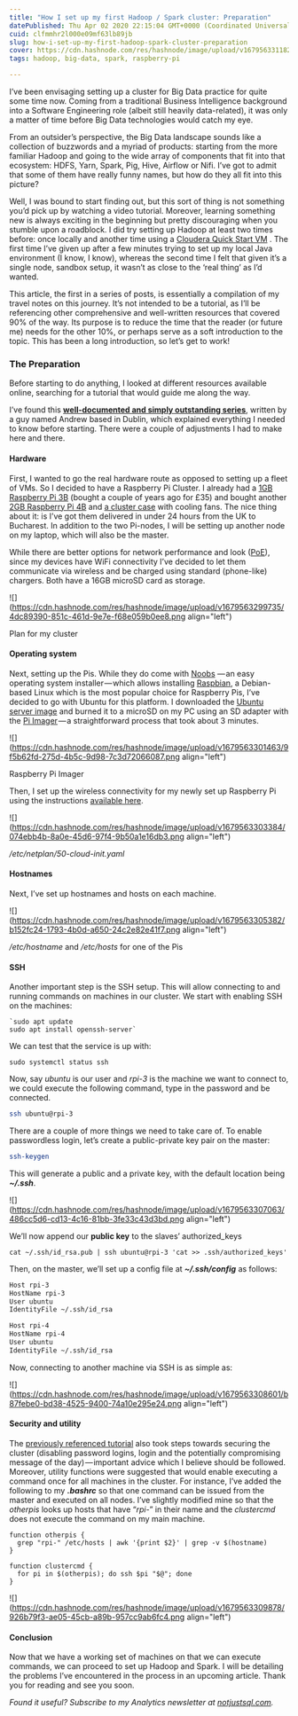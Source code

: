 ```yaml
---
title: "How I set up my first Hadoop / Spark cluster: Preparation"
datePublished: Thu Apr 02 2020 22:15:04 GMT+0000 (Coordinated Universal Time)
cuid: clfmmhr2l000e09mf63lb89jb
slug: how-i-set-up-my-first-hadoop-spark-cluster-preparation
cover: https://cdn.hashnode.com/res/hashnode/image/upload/v1679563311820/2a7f8c03-11f9-42ee-ad6b-a70eb6769bd2.jpeg
tags: hadoop, big-data, spark, raspberry-pi

---
```


I’ve been envisaging setting up a cluster for Big Data practice for quite some time now. Coming from a traditional Business Intelligence background into a Software Engineering role (albeit still heavily data-related), it was only a matter of time before Big Data technologies would catch my eye.

From an outsider’s perspective, the Big Data landscape sounds like a collection of buzzwords and a myriad of products: starting from the more familiar Hadoop and going to the wide array of components that fit into that ecosystem: HDFS, Yarn, Spark, Pig, Hive, Airflow or Nifi. I’ve got to admit that some of them have really funny names, but how do they all fit into this picture?

Well, I was bound to start finding out, but this sort of thing is not something you’d pick up by watching a video tutorial. Moreover, learning something new is always exciting in the beginning but pretty discouraging when you stumble upon a roadblock. I did try setting up Hadoop at least two times before: once locally and another time using a [Cloudera Quick Start VM](https://www.cloudera.com/developers/get-started-with-hadoop-tutorial.html) . The first time I’ve given up after a few minutes trying to set up my local Java environment (I know, I know), whereas the second time I felt that given it’s a single node, sandbox setup, it wasn’t as close to the ‘real thing’ as I’d wanted.

This article, the first in a series of posts, is essentially a compilation of my travel notes on this journey. It’s not intended to be a tutorial, as I’ll be referencing other comprehensive and well-written resources that covered 90% of the way. Its purpose is to reduce the time that the reader (or future me) needs for the other 10%, or perhaps serve as a soft introduction to the topic. This has been a long introduction, so let’s get to work!

### The Preparation

Before starting to do anything, I looked at different resources available online, searching for a tutorial that would guide me along the way.

I’ve found this [**well-documented and simply outstanding series**](https://dev.to/awwsmm/building-a-raspberry-pi-hadoop-spark-cluster-8b2), written by a guy named Andrew based in Dublin, which explained everything I needed to know before starting. There were a couple of adjustments I had to make here and there.

#### Hardware

First, I wanted to go the real hardware route as opposed to setting up a fleet of VMs. So I decided to have a Raspberry Pi Cluster. I already had a [1GB Raspberry Pi 3B](https://thepihut.com/products/raspberry-pi-3-model-b-plus) (bought a couple of years ago for £35) and bought another [2GB Raspberry Pi 4B](https://thepihut.com/products/raspberry-pi-starter-kit) and [a cluster case](https://thepihut.com/products/cluster-case-for-raspberry-pi) with cooling fans. The nice thing about it: is I’ve got them delivered in under 24 hours from the UK to Bucharest. In addition to the two Pi-nodes, I will be setting up another node on my laptop, which will also be the master.

While there are better options for network performance and look ([PoE](https://en.wikipedia.org/wiki/Power_over_Ethernet)), since my devices have WiFi connectivity I’ve decided to let them communicate via wireless and be charged using standard (phone-like) chargers. Both have a 16GB microSD card as storage.

![](https://cdn.hashnode.com/res/hashnode/image/upload/v1679563299735/4dc89390-851c-461d-9e7e-f68e059b0ee8.png align="left")

Plan for my cluster

#### Operating system

Next, setting up the Pis. While they do come with [Noobs](https://www.raspberrypi.org/downloads/noobs/) — an easy operating system installer — which allows installing [Raspbian](https://www.raspberrypi.org/downloads/raspbian/), a Debian-based Linux which is the most popular choice for Raspberry Pis, I’ve decided to go with Ubuntu for this platform. I downloaded the [Ubuntu server image](https://ubuntu.com/download/raspberry-pi) and burned it to a microSD on my PC using an SD adapter with the [Pi Imager](https://www.raspberrypi.org/blog/raspberry-pi-imager-imaging-utility/) — a straightforward process that took about 3 minutes.

![](https://cdn.hashnode.com/res/hashnode/image/upload/v1679563301463/9f5b62fd-275d-4b5c-9d98-7c3d72066087.png align="left")

Raspberry Pi Imager

Then, I set up the wireless connectivity for my newly set up Raspberry Pi using the instructions [available here](https://askubuntu.com/questions/1143287/how-to-setup-of-raspberry-pi-3-onboard-wifi-for-ubuntu-server-18-04).

![](https://cdn.hashnode.com/res/hashnode/image/upload/v1679563303384/074ebb4b-8a0e-45d6-97f4-9b50a1e16db3.png align="left")

*/etc/netplan/50-cloud-init.yaml*

#### Hostnames

Next, I’ve set up hostnames and hosts on each machine.

![](https://cdn.hashnode.com/res/hashnode/image/upload/v1679563305382/b152fc24-1793-4b0d-a650-24c2e82e41f7.png align="left")

*/etc/hostname* and */etc/hosts* for one of the Pis

#### SSH

Another important step is the SSH setup. This will allow connecting to and running commands on machines in our cluster. We start with enabling SSH on the machines:

```plaintext
`sudo apt update  
sudo apt install openssh-server`
```

We can test that the service is up with:

```plaintext
sudo systemctl status ssh
```

Now, say *ubuntu* is our user and *rpi-3* is the machine we want to connect to, we could execute the following command, type in the password and be connected.

```bash
ssh ubuntu@rpi-3
```

There are a couple of more things we need to take care of. To enable passwordless login, let’s create a public-private key pair on the master:

```bash
ssh-keygen
```

This will generate a public and a private key, with the default location being ***~/.ssh***.

![](https://cdn.hashnode.com/res/hashnode/image/upload/v1679563307063/486cc5d6-cd13-4c16-81bb-3fe33c43d3bd.png align="left")

We’ll now append our **public key** to the slaves’ authorized\_keys

```plaintext
cat ~/.ssh/id_rsa.pub | ssh ubuntu@rpi-3 'cat >> .ssh/authorized_keys'
```

Then, on the master, we’ll set up a config file at ***~/.ssh/config*** as follows:

```bash
Host rpi-3
HostName rpi-3
User ubuntu
IdentityFile ~/.ssh/id_rsa

Host rpi-4
HostName rpi-4
User ubuntu
IdentityFile ~/.ssh/id_rsa
```

Now, connecting to another machine via SSH is as simple as:

![](https://cdn.hashnode.com/res/hashnode/image/upload/v1679563308601/b87febe0-bd38-4525-9400-74a10e295e24.png align="left")

#### Security and utility

The [previously referenced tutorial](https://dev.to/awwsmm/building-a-raspberry-pi-hadoop-spark-cluster-8b2) also took steps towards securing the cluster (disabling password logins, login and the potentially compromising message of the day) — important advice which I believe should be followed. Moreover, utility functions were suggested that would enable executing a command once for all machines in the cluster. For instance, I’ve added the following to my ***.bashrc*** so that one command can be issued from the master and executed on all nodes. I’ve slightly modified mine so that the *otherpis* looks up hosts that have “*rpi-*” in their name and the *clustercmd* does not execute the command on my main machine.

```plaintext
function otherpis {  
  grep "rpi-" /etc/hosts | awk '{print $2}' | grep -v $(hostname)  
}
```

```plaintext
function clustercmd {  
  for pi in $(otherpis); do ssh $pi "$@"; done  
}
```

![](https://cdn.hashnode.com/res/hashnode/image/upload/v1679563309878/926b79f3-ae05-45cb-a89b-957cc9ab6fc4.png align="left")

#### Conclusion

Now that we have a working set of machines on that we can execute commands, we can proceed to set up Hadoop and Spark. I will be detailing the problems I’ve encountered in the process in an upcoming article. Thank you for reading and see you soon.

*Found it useful? Subscribe to my Analytics newsletter at* [*notjustsql.com*](https://www.notjustsql.com)*.*